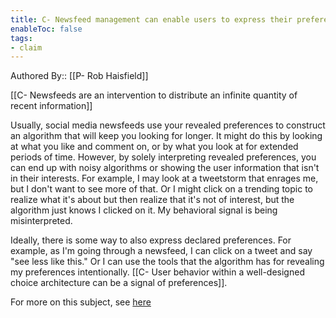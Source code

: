 ```yaml
---
title: C- Newsfeed management can enable users to express their preferences through a combination of revealed preferences and declared preferences
enableToc: false
tags:
- claim
---
```


Authored By:: [[P- Rob Haisfield]]

[[C- Newsfeeds are an intervention to distribute an infinite quantity of recent information]]

Usually, social media newsfeeds use your revealed preferences to construct an algorithm that will keep you looking for longer. It might do this by looking at what you like and comment on, or by what you look at for extended periods of time. However, by solely interpreting revealed preferences, you can end up with noisy algorithms or showing the user information that isn't in their interests. For example, I may look at a tweetstorm that enrages me, but I don't want to see more of that. Or I might click on a trending topic to realize what it's about but then realize that it's not of interest, but the algorithm just knows I clicked on it. My behavioral signal is being misinterpreted.

Ideally, there is some way to also express declared preferences. For example, as I'm going through a newsfeed, I can click on a tweet and say "see less like this." Or I can use the tools that the algorithm has for revealing my preferences intentionally.  [[C- User behavior within a well-designed choice architecture can be a signal of preferences]].

For more on this subject, see [here](https://www.linkedin.com/pulse/how-do-you-make-users-happy-behavior-what-social-media-rob-haisfield/?trackingId=GdEOMIOmOS6w%2BpM8rfBnTg%3D%3D)